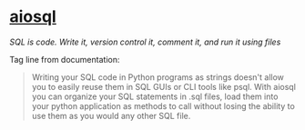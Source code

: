 # [aiosql](https://nackjicholson.github.io/aiosql/)

_SQL is code. Write it, version control it, comment it, and run it using files_

Tag line from documentation:

> Writing your SQL code in Python programs as strings doesn't allow you to easily reuse them in SQL GUIs or CLI tools like psql. With aiosql you can organize your SQL statements in .sql files, load them into your python application as methods to call without losing the ability to use them as you would any other SQL file.
